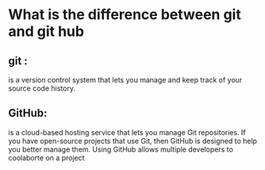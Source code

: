 # What is the difference between git and git hub
## git :
is a version control system  that lets you manage and keep track of your source code history.
## GitHub:
is a cloud-based hosting service that lets you manage Git repositories. If you have open-source projects that use Git, then GitHub is designed to help you better manage them. Using GitHub allows multiple developers to coolaborte on a project 